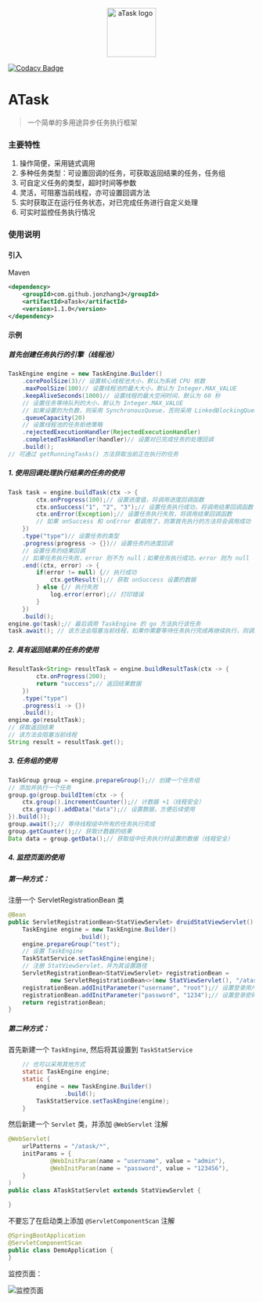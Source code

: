<p align="center"><img width="100" src="https://jonzhang-3.gitee.io/pics/atask/logo.png" alt="aTask logo"></p>

[![Codacy Badge](https://app.codacy.com/project/badge/Grade/06532402d0184110a44328776b828302)](https://www.codacy.com/gh/JonZhang3/aTask/dashboard?utm_source=github.com&amp;utm_medium=referral&amp;utm_content=JonZhang3/aTask&amp;utm_campaign=Badge_Grade)

# ATask

> 一个简单的多用途异步任务执行框架

### 主要特性
1. 操作简便，采用链式调用
2. 多种任务类型：可设置回调的任务，可获取返回结果的任务，任务组
3. 可自定义任务的类型，超时时间等参数
4. 灵活，可阻塞当前线程，亦可设置回调方法
5. 实时获取正在运行任务状态，对已完成任务进行自定义处理
6. 可实时监控任务执行情况

### 使用说明
#### 引入
Maven
```xml
<dependency>
    <groupId>com.github.jonzhang3</groupId>
    <artifactId>aTask</artifactId>
    <version>1.1.0</version>
</dependency>
```
#### 示例
##### 首先创建任务执行的引擎（线程池）
```java
TaskEngine engine = new TaskEngine.Builder()
    .corePoolSize(3)// 设置核心线程池大小，默认为系统 CPU 核数
    .maxPoolSize(100)// 设置线程池的最大大小，默认为 Integer.MAX_VALUE
    .keepAliveSeconds(1000)// 设置线程的最大空闲时间，默认为 60 秒
    // 设置任务等待队列的大小，默认为 Integer.MAX_VALUE
    // 如果设置的为负数，则采用 SynchronousQueue，否则采用 LinkedBlockingQueue
    .queueCapacity(20)
    // 设置线程池的任务拒绝策略
    .rejectedExecutionHandler(RejectedExecutionHandler)
    .completedTaskHandler(handler)// 设置对已完成任务的处理回调
    .build();
// 可通过 getRunningTasks() 方法获取当前正在执行的任务
```

##### 1. 使用回调处理执行结果的任务的使用
```java
Task task = engine.buildTask(ctx -> {
        ctx.onProgress(100);// 设置进度值，将调用进度回调函数
        ctx.onSuccess("1", "2", "3");// 设置任务执行成功，将调用结果回调函数
        ctx.onError(Exception);// 设置任务执行失败，将调用结果回调函数
        // 如果 onSuccess 和 onError 都调用了，则第首先执行的方法将会调用成功
    })
    .type("type")// 设置任务的类型
    .progress(progress -> {})// 设置任务的进度回调
    // 设置任务的结果回调
    // 如果任务执行失败，error 则不为 null；如果任务执行成功，error 则为 null
    .end((ctx, error) -> {
        if(error != null) {// 执行成功
            ctx.getResult();// 获取 onSuccess 设置的数据
        } else {// 执行失败
            log.error(error);// 打印错误
        }
    })
    .build();
engine.go(task);// 最后调用 TaskEngine 的 go 方法执行该任务
task.await(); // 该方法会阻塞当前线程，如果你需要等待任务执行完成再继续执行，则调用该方法
```

##### 2. 具有返回结果的任务的使用
```java
ResultTask<String> resultTask = engine.buildResultTask(ctx -> {
        ctx.onProgress(200);
        return "success";// 返回结果数据
    })
    .type("type")
    .progress(i -> {})
    .build();
engine.go(resultTask);
// 获取返回结果
// 该方法会阻塞当前线程
String result = resultTask.get();
```

##### 3. 任务组的使用
```java
TaskGroup group = engine.prepareGroup();// 创建一个任务组
// 添加并执行一个任务
group.go(group.buildItem(ctx -> {
    ctx.group().incrementCounter();// 计数器 +1（线程安全）
    ctx.group().addData("data");// 设置数据，方便后续使用
}).build());
group.await();// 等待线程组中所有的任务执行完成
group.getCounter();// 获取计数器的结果
Data data = group.getData();// 获取组中任务执行时设置的数据（线程安全）
```
##### 4. 监控页面的使用

##### 第一种方式：

注册一个 ServletRegistrationBean 类
```java
@Bean
public ServletRegistrationBean<StatViewServlet> druidStatViewServlet() {
    TaskEngine engine = new TaskEngine.Builder()
                    .build();
    engine.prepareGroup("test");
    // 设置 TaskEngine
    TaskStatService.setTaskEngine(engine);
    // 注册 StatViewServlet，并为其设置路径
    ServletRegistrationBean<StatViewServlet> registrationBean =
            new ServletRegistrationBean<>(new StatViewServlet(), "/atask/*");
    registrationBean.addInitParameter("username", "root");// 设置登录用户名
    registrationBean.addInitParameter("password", "1234");// 设置登录密码
    return registrationBean;
}
```

##### 第二种方式：

首先新建一个 `TaskEngine`, 然后将其设置到 `TaskStatService`
```java
    // 也可以采用其他方式
    static TaskEngine engine;
    static {
        engine = new TaskEngine.Builder()
                .build();
        TaskStatService.setTaskEngine(engine);
    }
```
然后新建一个 `Servlet` 类，并添加 `@WebServlet` 注解
```java
@WebServlet(
    urlPatterns = "/atask/*",
    initParams = {
            @WebInitParam(name = "username", value = "admin"),
            @WebInitParam(name = "password", value = "123456"),
    }
)
public class ATaskStatServlet extends StatViewServlet {
    
}
```
不要忘了在启动类上添加 `@ServletComponentScan` 注解
```java
@SpringBootApplication
@ServletComponentScan
public class DemoApplication {
}
```

监控页面：

![监控页面](https://jonzhang-3.gitee.io/pics/atask/monitor.jpg)
